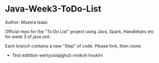 # Java-Week3-ToDo-List

Author: Musera Isaac

Official repo for the "To Do List" project using Java, Spark, Handlebars etc for week 3 of java unit.

Each branch contains a new "Step" of code. Please fork, then clone.

* Test editition wertyuioipjghcb vnnkvh hvuklni
